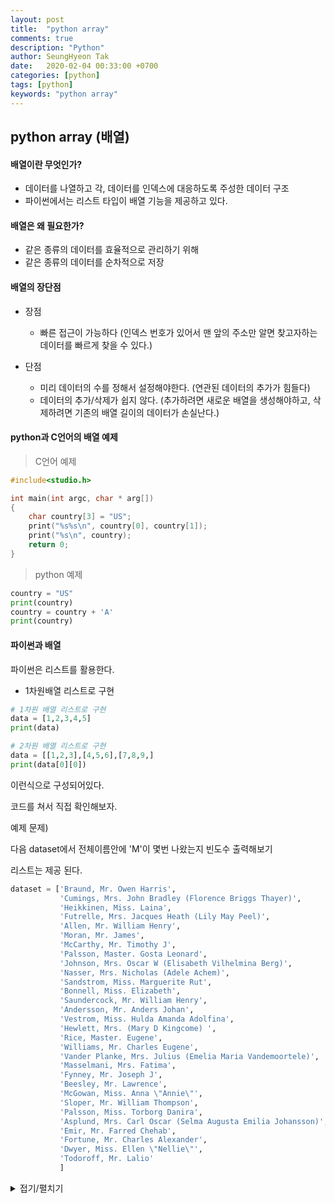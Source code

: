 ```yaml
---
layout: post
title:  "python array"
comments: true
description: "Python"
author: SeungHyeon Tak
date:   2020-02-04 00:33:00 +0700
categories: [python]
tags: [python]
keywords: "python array"
---
```

## python array (배열)

#### 배열이란 무엇인가?

 - 데이터를 나열하고 각, 데이터를 인덱스에 대응하도록 주성한 데이터 구조
 - 파이썬에서는 리스트 타입이 배열 기능을 제공하고 있다.

#### 배열은 왜 필요한가?

 - 같은 종류의 데이터를 효율적으로 관리하기 위해
 - 같은 종류의 데이터를 순차적으로 저장

#### 배열의 장단점

 - 장점 
   - 빠른 접근이 가능하다 (인덱스 번호가 있어서 맨 앞의 주소만 알면 찾고자하는 데이터를 빠르게 찾을 수 있다.)

 - 단점
   - 미리 데이터의 수를 정해서 설정해야한다. (연관된 데이터의 추가가 힘들다)
   - 데이터의 추가/삭제가 쉽지 않다. (추가하려면 새로운 배열을 생성해야하고, 삭제하려면 기존의 배열 길이의 데이터가 손실난다.)


#### python과 C언어의 배열 예제

> C언어 예제

```c
#include<studio.h>

int main(int argc, char * arg[])
{
    char country[3] = "US";
    print("%s%s\n", country[0], country[1]);
    print("%s\n", country);
    return 0;
}
```

> python 예제

```python
country = "US"
print(country)
country = country + 'A'
print(country)
```

#### 파이썬과 배열

파이썬은 리스트를 활용한다.

* 1차원배열 리스트로 구현

``` python
# 1차원 배열 리스트로 구현
data = [1,2,3,4,5]
print(data)

# 2차원 배열 리스트로 구현
data = [[1,2,3],[4,5,6],[7,8,9,]
print(data[0][0])
```

이런식으로 구성되어있다. 

코드를 쳐서 직접 확인해보자.

예제 문제)

다음 dataset에서 전체이름안에  'M'이 몇번 나왔는지 빈도수 출력해보기

리스트는 제공 된다.

```python
dataset = ['Braund, Mr. Owen Harris',
           'Cumings, Mrs. John Bradley (Florence Briggs Thayer)',
           'Heikkinen, Miss. Laina',
           'Futrelle, Mrs. Jacques Heath (Lily May Peel)',
           'Allen, Mr. William Henry',
           'Moran, Mr. James',
           'McCarthy, Mr. Timothy J',
           'Palsson, Master. Gosta Leonard',
           'Johnson, Mrs. Oscar W (Elisabeth Vilhelmina Berg)',
           'Nasser, Mrs. Nicholas (Adele Achem)',
           'Sandstrom, Miss. Marguerite Rut',
           'Bonnell, Miss. Elizabeth',
           'Saundercock, Mr. William Henry',
           'Andersson, Mr. Anders Johan',
           'Vestrom, Miss. Hulda Amanda Adolfina',
           'Hewlett, Mrs. (Mary D Kingcome) ',
           'Rice, Master. Eugene',
           'Williams, Mr. Charles Eugene',
           'Vander Planke, Mrs. Julius (Emelia Maria Vandemoortele)',
           'Masselmani, Mrs. Fatima',
           'Fynney, Mr. Joseph J',
           'Beesley, Mr. Lawrence',
           'McGowan, Miss. Anna \"Annie\"',
           'Sloper, Mr. William Thompson',
           'Palsson, Miss. Torborg Danira',
           'Asplund, Mrs. Carl Oscar (Selma Augusta Emilia Johansson)',
           'Emir, Mr. Farred Chehab',
           'Fortune, Mr. Charles Alexander',
           'Dwyer, Miss. Ellen \"Nellie\"',
           'Todoroff, Mr. Lalio'
           ]
```

<details markdown="1">
<summary>접기/펼치기</summary>

```python
count = 0
for i in range(len(dataset)):
    for j in range(len(dataset[i])):
        if dataset[i][j] == 'M':
            count += 1
            print(count, dataset[i][j])
            
```

</details>

